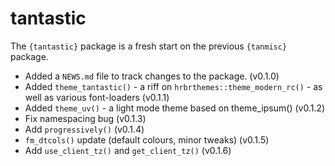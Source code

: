 # tantastic

The `{tantastic}` package is a fresh start on the previous `{tanmisc}` package.

- Added a `NEWS.md` file to track changes to the package. (v0.1.0)
- Added `theme_tantastic()` - a riff on `hrbrthemes::theme_modern_rc()` - as well as various font-loaders (v0.1.1)
- Added `theme_uv()` - a light mode theme based on theme_ipsum() (v0.1.2)
- Fix namespacing bug (v0.1.3)
- Add `progressively()` (v0.1.4)
- `fm_dtcols()` update (default colours, minor tweaks) (v0.1.5)
- Add `use_client_tz()` and `get_client_tz()` (v0.1.6)
